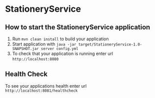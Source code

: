 # StationeryService

How to start the StationeryService application
---

1. Run `mvn clean install` to build your application
1. Start application with `java -jar target/StationeryService-1.0-SNAPSHOT.jar server config.yml`
1. To check that your application is running enter url `http://localhost:8080`

Health Check
---

To see your applications health enter url `http://localhost:8081/healthcheck`

